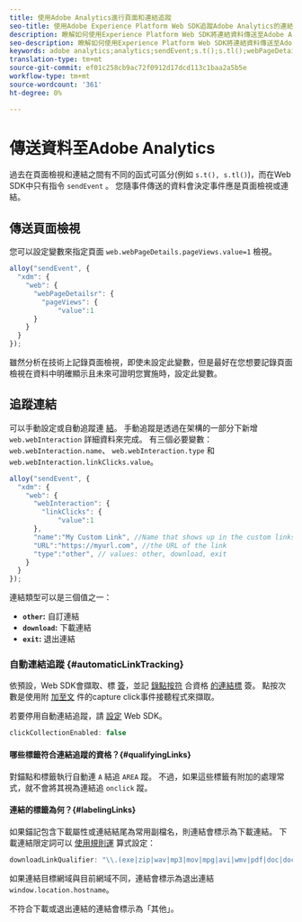 ```yaml
---
title: 使用Adobe Analytics進行頁面和連結追蹤
seo-title: 使用Adobe Experience Platform Web SDK追蹤Adobe Analytics的連結
description: 瞭解如何使用Experience Platform Web SDK將連結資料傳送至Adobe Analytics
seo-description: 瞭解如何使用Experience Platform Web SDK將連結資料傳送至Adobe Analytics
keywords: adobe analytics;analytics;sendEvent;s.t();s.tl();webPageDetails;pageViews;webInteraction;web Interaction;page views;link tracking;links;track links;clickCollection;click collection;
translation-type: tm+mt
source-git-commit: ef01c258cb9ac72f0912d17dcd113c1baa2a5b5e
workflow-type: tm+mt
source-wordcount: '361'
ht-degree: 0%

---
```



# 傳送資料至Adobe Analytics

過去在頁面檢視和連結之間有不同的函式可區分(例如 `s.t(), s.tl()`)，而在Web SDK中只有指令 `sendEvent` 。 您隨事件傳送的資料會決定事件應是頁面檢視或連結。

## 傳送頁面檢視

您可以設定變數來指定頁面 `web.webPageDetails.pageViews.value=1` 檢視。

```javascript
alloy("sendEvent", {
  "xdm": {
    "web": {
      "webPageDetailsr": {
        "pageViews": {
            "value":1
      }
    }
  }
});
```

雖然分析在技術上記錄頁面檢視，即使未設定此變數，但是最好在您想要記錄頁面檢視在資料中明確顯示且未來可證明您實施時，設定此變數。

## 追蹤連結

可以手動設定或自動追蹤連 [結](#automaticLinkTracking)。 手動追蹤是透過在架構的一部分下新增 `web.webInteraction` 詳細資料來完成。 有三個必要變數： `web.webInteraction.name`、 `web.webInteraction.type` 和 `web.webInteraction.linkClicks.value`。

```javascript
alloy("sendEvent", {
  "xdm": {
    "web": {
      "webInteraction": {
        "linkClicks": {
            "value":1
      },
      "name":"My Custom Link", //Name that shows up in the custom links report
      "URL":"https://myurl.com", //the URL of the link
      "type":"other", // values: other, download, exit
    }
  }
});
```

連結類型可以是三個值之一：

* **`other`:** 自訂連結
* **`download`:** 下載連結
* **`exit`:** 退出連結

### 自動連結追蹤 {#automaticLinkTracking}

依預設，Web SDK會擷取、標 [簽](#labelingLinks)，並記 [錄點按符](https://github.com/adobe/xdm/blob/master/docs/reference/context/webinteraction.schema.md) 合資格 [的連結標](#qualifyingLinks) 簽。 點按次數是使用附 [加至文](https://www.w3.org/TR/uievents/#capture-phase) 件的capture click事件接聽程式來擷取。

若要停用自動連結追蹤，請 [設定](../../fundamentals/configuring-the-sdk.md#clickCollectionEnabled) Web SDK。

```javascript
clickCollectionEnabled: false
```

#### 哪些標籤符合連結追蹤的資格？{#qualifyingLinks}

對錨點和標籤執行自動連 `A` 結追 `AREA` 蹤。 不過，如果這些標籤有附加的處理常式，就不會將其視為連結追 `onclick` 蹤。

#### 連結的標籤為何？{#labelingLinks}

如果錨記包含下載屬性或連結結尾為常用副檔名，則連結會標示為下載連結。 下載連結限定詞可以 [使用規則運](../../fundamentals/configuring-the-sdk.md) 算式設定：

```javascript
downloadLinkQualifier: "\\.(exe|zip|wav|mp3|mov|mpg|avi|wmv|pdf|doc|docx|xls|xlsx|ppt|pptx)$"
```

如果連結目標網域與目前網域不同，連結會標示為退出連結 `window.location.hostname`。

不符合下載或退出連結的連結會標示為「其他」。
